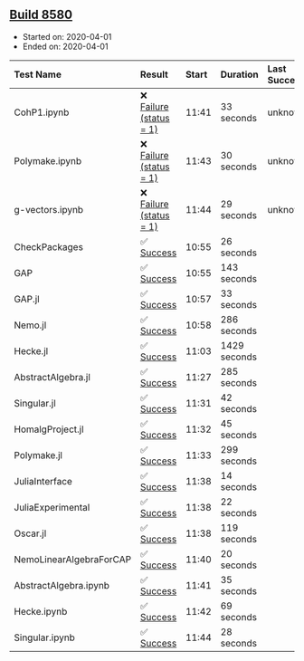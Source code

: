## [Build 8580](https://oscarci.mathematik.uni-kl.de/job/oscar/8580/)

* Started on: 2020-04-01
* Ended on: 2020-04-01

| Test Name    | Result | Start | Duration | Last Success | First Failure |
|:-------------|:-------|:------|:---------|:-------------|:--------------|
| CohP1.ipynb | ❌ [Failure (status = 1)](https://oscarci.mathematik.uni-kl.de/job/oscar/8580/artifact/logs/build-8580/CohP1.ipynb.log) | 11:41 | 33 seconds | unknown | unknown |
| Polymake.ipynb | ❌ [Failure (status = 1)](https://oscarci.mathematik.uni-kl.de/job/oscar/8580/artifact/logs/build-8580/Polymake.ipynb.log) | 11:43 | 30 seconds | unknown | unknown |
| g-vectors.ipynb | ❌ [Failure (status = 1)](https://oscarci.mathematik.uni-kl.de/job/oscar/8580/artifact/logs/build-8580/g-vectors.ipynb.log) | 11:44 | 29 seconds | unknown | unknown |
| CheckPackages | ✅ [Success](https://oscarci.mathematik.uni-kl.de/job/oscar/8580/artifact/logs/build-8580/CheckPackages.log) | 10:55 | 26 seconds |  |  |
| GAP | ✅ [Success](https://oscarci.mathematik.uni-kl.de/job/oscar/8580/artifact/logs/build-8580/GAP.log) | 10:55 | 143 seconds |  |  |
| GAP.jl | ✅ [Success](https://oscarci.mathematik.uni-kl.de/job/oscar/8580/artifact/logs/build-8580/GAP.jl.log) | 10:57 | 33 seconds |  |  |
| Nemo.jl | ✅ [Success](https://oscarci.mathematik.uni-kl.de/job/oscar/8580/artifact/logs/build-8580/Nemo.jl.log) | 10:58 | 286 seconds |  |  |
| Hecke.jl | ✅ [Success](https://oscarci.mathematik.uni-kl.de/job/oscar/8580/artifact/logs/build-8580/Hecke.jl.log) | 11:03 | 1429 seconds |  |  |
| AbstractAlgebra.jl | ✅ [Success](https://oscarci.mathematik.uni-kl.de/job/oscar/8580/artifact/logs/build-8580/AbstractAlgebra.jl.log) | 11:27 | 285 seconds |  |  |
| Singular.jl | ✅ [Success](https://oscarci.mathematik.uni-kl.de/job/oscar/8580/artifact/logs/build-8580/Singular.jl.log) | 11:31 | 42 seconds |  |  |
| HomalgProject.jl | ✅ [Success](https://oscarci.mathematik.uni-kl.de/job/oscar/8580/artifact/logs/build-8580/HomalgProject.jl.log) | 11:32 | 45 seconds |  |  |
| Polymake.jl | ✅ [Success](https://oscarci.mathematik.uni-kl.de/job/oscar/8580/artifact/logs/build-8580/Polymake.jl.log) | 11:33 | 299 seconds |  |  |
| JuliaInterface | ✅ [Success](https://oscarci.mathematik.uni-kl.de/job/oscar/8580/artifact/logs/build-8580/JuliaInterface.log) | 11:38 | 14 seconds |  |  |
| JuliaExperimental | ✅ [Success](https://oscarci.mathematik.uni-kl.de/job/oscar/8580/artifact/logs/build-8580/JuliaExperimental.log) | 11:38 | 22 seconds |  |  |
| Oscar.jl | ✅ [Success](https://oscarci.mathematik.uni-kl.de/job/oscar/8580/artifact/logs/build-8580/Oscar.jl.log) | 11:38 | 119 seconds |  |  |
| NemoLinearAlgebraForCAP | ✅ [Success](https://oscarci.mathematik.uni-kl.de/job/oscar/8580/artifact/logs/build-8580/NemoLinearAlgebraForCAP.log) | 11:40 | 20 seconds |  |  |
| AbstractAlgebra.ipynb | ✅ [Success](https://oscarci.mathematik.uni-kl.de/job/oscar/8580/artifact/logs/build-8580/AbstractAlgebra.ipynb.log) | 11:41 | 35 seconds |  |  |
| Hecke.ipynb | ✅ [Success](https://oscarci.mathematik.uni-kl.de/job/oscar/8580/artifact/logs/build-8580/Hecke.ipynb.log) | 11:42 | 69 seconds |  |  |
| Singular.ipynb | ✅ [Success](https://oscarci.mathematik.uni-kl.de/job/oscar/8580/artifact/logs/build-8580/Singular.ipynb.log) | 11:44 | 28 seconds |  |  |

